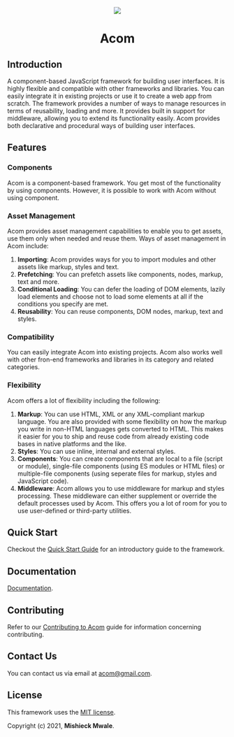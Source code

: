<P align="center">
  <img src="https://user-images.githubusercontent.com/57598264/105575616-978ba400-5d75-11eb-81d0-6b6da44b8b2f.png" />
  <h1 align="center" style="font-weight:bold;">Acom</h1>
</p>

## Introduction

A component-based JavaScript framework for building user interfaces. It is highly flexible and compatible with other frameworks and libraries. You can easily integrate it in existing projects or use it to create a web app from scratch. The framework provides a number of ways to manage resources in terms of reusability, loading and more. It provides built in support for middleware, allowing you to extend its functionality easily. Acom provides both declarative and procedural ways of building user interfaces.

## Features

### Components

Acom is a component-based framework. You get most of the functionality by using components. However, it is possible to work with Acom without using component.

### Asset Management

Acom provides asset management capabilities to enable you to get assets, use them only when needed and reuse them. Ways of asset management in Acom include:

1. __Importing__: Acom provides ways for you to import modules and other assets like markup, styles and text.
2. __Prefetching__: You can prefetch assets like components, nodes, markup, text and more.
3. __Conditional Loading__: You can defer the loading of DOM elements, lazily load elements and choose not to load some elements at all if the conditions you specify are met.
4. __Reusability__: You can reuse components, DOM nodes, markup, text and styles.

### Compatibility

You can easily integrate Acom into existing projects. Acom also works well with other fron-end frameworks and libraries in its category and related categories.

### Flexibility

Acom offers a lot of flexibility including the following:

1. __Markup__: You can use HTML, XML or any XML-compliant markup language. You are also provided with some flexibility on how the markup you write in non-HTML languages gets converted to HTML. This makes it easier for you to ship and reuse code from already existing code bases in native platforms and the like.
2. __Styles__: You can use inline, internal and external styles.
3. __Components__: You can create components that are local to a file (script or module), single-file components (using ES modules or HTML files) or multiple-file components (using seperate files for markup, styles and JavaScript code).
4. __Middleware__: Acom allows you to use middleware for markup and styles processing. These middleware can either supplement or override the default processes used by Acom. This offers you a lot of room for you to use user-defined or third-party utilities.

## Quick Start

Checkout the [Quick Start Guide](./docs/quick-start.md) for an introductory guide to the framework.

## Documentation

[Documentation](./documentation/home.md).

## Contributing

Refer to our [Contributing to Acom](https://github.com/acom-web/acom/blob/main/CONTRIBUTING.md) guide for information concerning contributing.

## Contact Us

You can contact us via email at <acom@gmail.com>.

## License

This framework uses the [MIT license](https://github.com/acom-web/acom/blob/main/LICENSE.md).

Copyright (c) 2021, __Mishieck Mwale__.
